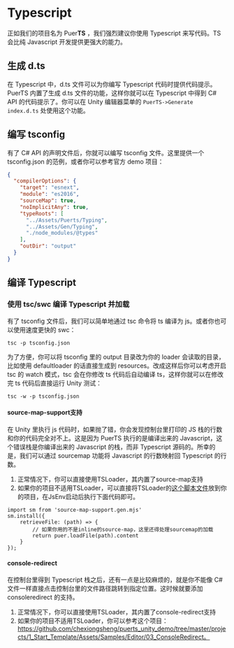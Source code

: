# Typescript

正如我们的项目名为 Puer**TS** ，我们强烈建议你使用 Typescript 来写代码。TS 会比纯 Javascript 开发提供更强大的能力。

## 生成 d.ts

在 Typescript 中，d.ts 文件可以为你编写 Typescript 代码时提供代码提示。PuerTS 内置了生成 d.ts 文件的功能，这样你就可以在 Typescript 中得到 C# API 的代码提示了。你可以在 Unity 编辑器菜单的 `PuerTS->Generate index.d.ts` 处使用这个功能。

## 编写 tsconfig

有了 C# API 的声明文件后，你就可以编写 tsconfig 文件。这里提供一个 tsconfig.json 的范例，或者你可以参考官方 demo 项目：

```json
{
  "compilerOptions": {
    "target": "esnext",
    "module": "es2016",
    "sourceMap": true,
    "noImplicitAny": true,
    "typeRoots": [
      "../Assets/Puerts/Typing",
      "../Assets/Gen/Typing",
      "./node_modules/@types"
    ],
    "outDir": "output"
  }
}
```

## 编译 Typescript

### 使用 tsc/swc 编译 Typescript 并加载

有了 tsconfig 文件后，我们可以简单地通过 tsc 命令将 ts 编译为 js。或者你也可以使用速度更快的 swc：

```shell
tsc -p tsconfig.json
```

为了方便，你可以将 tsconfig 里的 output 目录改为你的 loader 会读取的目录，比如使用 defaultloader 的话直接生成到 resources。改成这样后你可以考虑开启 tsc 的 watch 模式，tsc 会在你修改 ts 代码后自动编译 ts，这样你就可以在修改完 ts 代码后直接运行 Unity 测试：

```shell
tsc -w -p tsconfig.json
```

#### source-map-support支持
在 Unity 里执行 js 代码时，如果抛了错，你会发现控制台里打印的 JS 栈的行数和你的代码完全对不上。这是因为 PuerTS 执行的是编译出来的 Javascript，这个错误栈是你编译出来的 Javascript 的栈，而非 Typescript 源码的。所幸的是，我们可以通过 sourcemap 功能将 Javascript 的行数映射回 Typescript 的行数。

1. 正常情况下，你可以直接使用TSLoader，其内置了source-map支持
2. 如果你的项目不适用TSLoader，可以直接将TSLoader的[这个脚本文件](https://github.com/zombieyang/puerts-ts-loader/blob/main/upm/Editor/ConsoleRedirect/Typescripts/source-map-support.gen.mjs)放到你的项目，在JsEnv启动后执行下面代码即可。
```
import sm from 'source-map-support.gen.mjs'
sm.install({
    retrieveFile: (path) => {
        // 如果你用的不是inline的source-map，这里还得处理sourcemap的加载
        return puer.loadFile(path).content
    }
});
```

#### console-redirect

在控制台里得到 Typescript 栈之后，还有一点是比较麻烦的，就是你不能像 C# 文件一样直接点击控制台里的文件路径跳转到指定位置。这时候就要添加 consoleredirect 的支持。

1. 正常情况下，你可以直接使用TSLoader，其内置了console-redirect支持
2. 如果你的项目不适用TSLoader，你可以参考这个项目：https://github.com/chexiongsheng/puerts_unity_demo/tree/master/projects/1_Start_Template/Assets/Samples/Editor/03_ConsoleRedirect。
